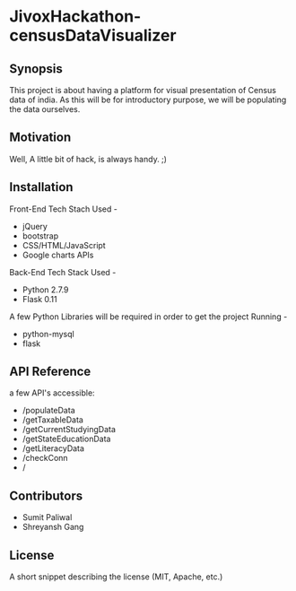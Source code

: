 # JivoxHackathon-censusDataVisualizer

## Synopsis

This project is about having a platform for visual presentation of Census data of india. As this will be for introductory purpose, we will be populating the data ourselves.



## Motivation

Well, A little bit of hack, is always handy. ;)

## Installation
Front-End Tech Stach Used -
- jQuery
- bootstrap
- CSS/HTML/JavaScript
- Google charts APIs


Back-End Tech Stack Used -
- Python 2.7.9
- Flask 0.11

A few Python Libraries will be required in order to get the project Running -
- python-mysql
- flask


## API Reference

a few API's accessible:
- /populateData
- /getTaxableData
- /getCurrentStudyingData
- /getStateEducationData
- /getLiteracyData
- /checkConn
- /


## Contributors
- Sumit Paliwal
- Shreyansh Gang


## License

A short snippet describing the license (MIT, Apache, etc.)
